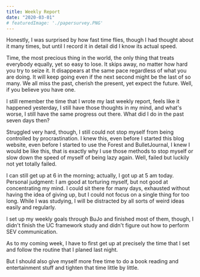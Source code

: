 ```yaml
---
title: Weekly Report
date: "2020-03-01"
# featuredImage: './papersurvey.PNG'
---
```


Honestly, I was surprised by how fast time flies, though I had thought about it many times, but until I record it in detail did I know its actual speed.

Time, the most precious thing in the world, the only thing that treats everybody equally, yet so easy to lose. It skips away, no matter how hard you try to seize it. It disappears at the same pace regardless of what you are doing. It will keep going even if the next second might be the last of so many. We all miss the past, cherish the present, yet expect the future. Well, if you believe you have one.

I still remember the time that I wrote my last weekly report, feels like it happened yesterday, I still have those thoughts in my mind, and what's worse, I still have the same progress out there. What did I do in the past seven days then?

Struggled very hard, though, I still could not stop myself from being controlled by procrastination. I knew this, even before I started this blog website, even before I started to use the Forest and BulletJournal, I knew I would be like this, that is exactly why I use those methods to stop myself or slow down the speed of myself of being lazy again. Well, failed but luckily not yet totally failed.

I can still get up at 6  in the morning; actually, I got up at 5 am today. Personal judgment: I am good at torturing myself, but not good at concentrating my mind. I could sit there for many days, exhausted without having the idea of giving up, but I could not focus on a single thing for too long. While I was studying, I will be distracted by all sorts of weird ideas easily and regularly. 

I set up my weekly goals through BuJo and finished most of them, though, I didn't finish the UC framework study and didn't figure out how to perform SEV communication.

As to my coming week, I have to first get up at precisely the time that I set and follow the routine that I planed last night.

But I should also give myself more free time to do a book reading and entertainment stuff and tighten that time little by little.



<!-- http://my-mind.github.io -->